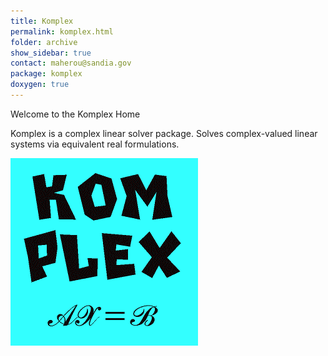 ```yaml
---
title: Komplex
permalink: komplex.html
folder: archive
show_sidebar: true
contact: maherou@sandia.gov
package: komplex
doxygen: true
---
```


Welcome to the Komplex Home

Komplex is a complex linear solver package. Solves complex-valued linear systems via equivalent real formulations.

![](images/komplex.png)
